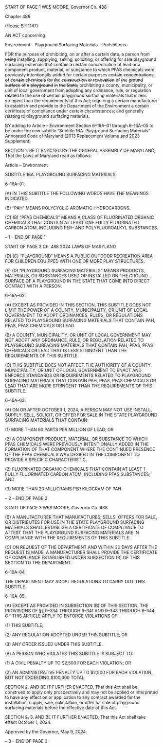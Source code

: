 START OF PAGE 1
WES MOORE, Governor Ch. 488

Chapter 488

(House Bill 1147)

AN ACT concerning

Environment – Playground Surfacing Materials – Prohibitions

FOR the purpose of prohibiting, on or after a certain date, a person from ~~using~~ installing,
supplying, selling, soliciting, or offering for sale playground surfacing materials that
contain a certain concentration of lead or a component product, material, or
substance to which PFAS chemicals were previously intentionally added for certain
purposes ~~certain~~ ~~concentrations~~ ~~of~~ ~~certain~~ ~~chemicals~~ ~~for~~ ~~the~~ ~~construction~~ ~~or~~
~~renovation~~ ~~of~~ ~~the~~ ~~ground~~ ~~surface~~ ~~of~~ ~~a~~ ~~playground~~ ~~in~~ ~~the~~ ~~State;~~ prohibiting a county,
municipality, or unit of local government from adopting any ordinance, rule, or
regulation related to the use of certain playground surfacing materials that is less
stringent than the requirements of this Act; requiring a certain manufacturer to
establish and provide to the Department of the Environment a certain certificate of
compliance under certain circumstances; and generally relating to playground
surfacing materials.

BY adding to
Article – Environment
Section 6–16A–01 through 6–16A–05 to be under the new subtitle “Subtitle 16A.
Playground Surfacing Materials”
Annotated Code of Maryland
(2013 Replacement Volume and 2023 Supplement)

SECTION 1. BE IT ENACTED BY THE GENERAL ASSEMBLY OF MARYLAND,
That the Laws of Maryland read as follows:

Article – Environment

SUBTITLE 16A. PLAYGROUND SURFACING MATERIALS.

6–16A–01.

(A) IN THIS SUBTITLE THE FOLLOWING WORDS HAVE THE MEANINGS
INDICATED.

(B) “PAH” MEANS POLYCYCLIC AROMATIC HYDROCARBONS.

(C) (B) “PFAS CHEMICALS” MEANS A CLASS OF FLUORINATED ORGANIC
CHEMICALS THAT CONTAIN AT LEAST ONE FULLY FLUORINATED CARBON ATOM,
INCLUDING PER– AND POLYFLUOROALKYL SUBSTANCES.

– 1 –
END OF PAGE 1

START OF PAGE 2
Ch. 488 2024 LAWS OF MARYLAND

(D) (C) “PLAYGROUND” MEANS A PUBLIC OUTDOOR RECREATION AREA
FOR CHILDREN EQUIPPED WITH ONE OR MORE PLAY STRUCTURES.

(E) (D) “PLAYGROUND SURFACING MATERIALS” MEANS PRODUCTS,
MATERIALS, OR SUBSTANCES USED OR INSTALLED ON THE GROUND SURFACE OF A
PLAYGROUND IN THE STATE THAT COME INTO DIRECT CONTACT WITH A PERSON.

6–16A–02.

(A) EXCEPT AS PROVIDED IN THIS SECTION, THIS SUBTITLE DOES NOT LIMIT
THE POWER OF A COUNTY, MUNICIPALITY, OR UNIT OF LOCAL GOVERNMENT TO
ADOPT ORDINANCES, RULES, OR REGULATIONS RELATED TO PLAYGROUND
SURFACING MATERIALS THAT CONTAIN PAH, PFAS, PFAS CHEMICALS OR LEAD.

(B) A COUNTY, MUNICIPALITY, OR UNIT OF LOCAL GOVERNMENT MAY NOT
ADOPT ANY ORDINANCE, RULE, OR REGULATION RELATED TO PLAYGROUND
SURFACING MATERIALS THAT CONTAIN PAH, PFAS, PFAS CHEMICALS OR LEAD
THAT IS LESS STRINGENT THAN THE REQUIREMENTS OF THIS SUBTITLE.

(C) THIS SUBTITLE DOES NOT AFFECT THE AUTHORITY OF A COUNTY,
MUNICIPALITY, OR UNIT OF LOCAL GOVERNMENT TO ENACT AND ENFORCE
STANDARDS OR REQUIREMENTS RELATED TO PLAYGROUND SURFACING MATERIALS
THAT CONTAIN PAH, PFAS, PFAS CHEMICALS OR LEAD THAT ARE MORE
STRINGENT THAN THE REQUIREMENTS OF THIS SUBTITLE.

6–16A–03.

(A) ON OR AFTER OCTOBER 1, 2024, A PERSON MAY NOT USE INSTALL,
SUPPLY, SELL, SOLICIT, OR OFFER FOR SALE IN THE STATE PLAYGROUND
SURFACING MATERIALS THAT CONTAIN:

(1) MORE THAN 90 PARTS PER MILLION OF LEAD; OR

(2) A COMPONENT PRODUCT, MATERIAL, OR SUBSTANCE TO WHICH
PFAS CHEMICALS WERE PREVIOUSLY INTENTIONALLY ADDED IN THE FORMATION
OF THAT COMPONENT WHERE THE CONTINUED PRESENCE OF THE PFAS
CHEMICALS WAS DESIRED IN THE COMPONENT TO PROVIDE A SPECIFIC
CHARACTERISTIC.

(2) FLUORINATED ORGANIC CHEMICALS THAT CONTAIN AT LEAST 1
FULLY FLUORINATED CARBON ATOM, INCLUDING PFAS SUBSTANCES; AND

(3) MORE THAN 20 MILLIGRAMS PER KILOGRAM OF PAH.

– 2 –
END OF PAGE 2

START OF PAGE 3
WES MOORE, Governor Ch. 488

(B) A MANUFACTURER THAT MANUFACTURES, SELLS, OFFERS FOR SALE,
OR DISTRIBUTES FOR USE IN THE STATE PLAYGROUND SURFACING MATERIALS
SHALL ESTABLISH A CERTIFICATE OF COMPLIANCE TO ATTEST THAT THE
PLAYGROUND SURFACING MATERIALS ARE IN COMPLIANCE WITH THE
REQUIREMENTS OF THIS SUBTITLE.

(C) ON REQUEST OF THE DEPARTMENT AND WITHIN 30 DAYS AFTER THE
REQUEST IS MADE, A MANUFACTURER SHALL PROVIDE THE CERTIFICATE OF
COMPLIANCE ESTABLISHED UNDER SUBSECTION (B) OF THIS SECTION TO THE
DEPARTMENT.

6–16A–04.

THE DEPARTMENT MAY ADOPT REGULATIONS TO CARRY OUT THIS SUBTITLE.

6–16A–05.

(A) EXCEPT AS PROVIDED IN SUBSECTION (B) OF THIS SECTION, THE
PROVISIONS OF §§ 9–334 THROUGH 9–341 AND 9–343 THROUGH 9–344 OF THIS
ARTICLE APPLY TO ENFORCE VIOLATIONS OF:

(1) THIS SUBTITLE;

(2) ANY REGULATION ADOPTED UNDER THIS SUBTITLE; OR

(3) ANY ORDER ISSUED UNDER THIS SUBTITLE.

(B) A PERSON WHO VIOLATES THIS SUBTITLE IS SUBJECT TO:

(1) A CIVIL PENALTY UP TO $2,500 FOR EACH VIOLATION; OR

(2) AN ADMINISTRATIVE PENALTY UP TO $2,500 FOR EACH
VIOLATION, BUT NOT EXCEEDING $100,000 TOTAL.

SECTION 2. AND BE IT FURTHER ENACTED, That this Act shall be construed to
apply only prospectively and may not be applied or interpreted to have any effect on or
application to any contract awarded for the installation, supply, sale, solicitation, or offer
for sale of playground surfacing materials before the effective date of this Act.

SECTION ~~2.~~ 3. AND BE IT FURTHER ENACTED, That this Act shall take effect
October 1, 2024.

Approved by the Governor, May 9, 2024.

– 3 –
END OF PAGE 3